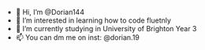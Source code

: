 - 👋 Hi, I’m @Dorian144
- 👀 I’m interested in learning how to code fluetnly
- 🌱 I’m currently studying in University of Brighton Year 3
- 📫 You can dm me on inst: @dorian.19

<!---
Dorian144/Dorian144 is a ✨ special ✨ repository because its `README.md` (this file) appears on your GitHub profile.
You can click the Preview link to take a look at your changes.
--->
